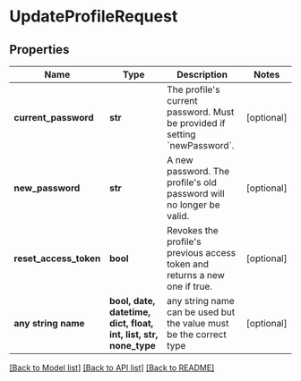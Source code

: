 # UpdateProfileRequest


## Properties
Name | Type | Description | Notes
------------ | ------------- | ------------- | -------------
**current_password** | **str** | The profile&#39;s current password. Must be provided if setting &#x60;newPassword&#x60;. | [optional] 
**new_password** | **str** | A new password. The profile&#39;s old password will no longer be valid. | [optional] 
**reset_access_token** | **bool** | Revokes the profile&#39;s previous access token and returns a new one if true. | [optional] 
**any string name** | **bool, date, datetime, dict, float, int, list, str, none_type** | any string name can be used but the value must be the correct type | [optional]

[[Back to Model list]](../README.md#documentation-for-models) [[Back to API list]](../README.md#documentation-for-api-endpoints) [[Back to README]](../README.md)


